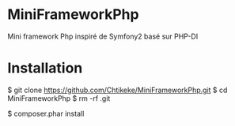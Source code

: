 MiniFrameworkPhp
================

Mini framework Php inspiré de Symfony2 basé sur PHP-DI

# Installation
$ git clone https://github.com/Chtikeke/MiniFrameworkPhp.git
$ cd MiniFrameworkPhp
$ rm -rf .git

$ composer.phar install

